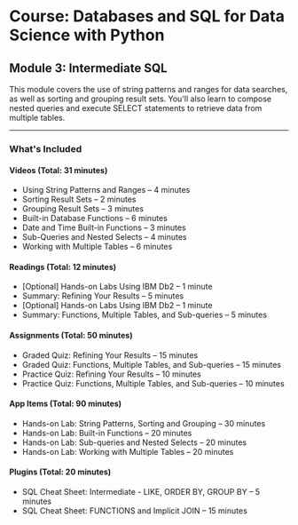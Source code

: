 # Course: Databases and SQL for Data Science with Python  
## Module 3: Intermediate SQL

This module covers the use of string patterns and ranges for data searches, as well as sorting and grouping result sets. You'll also learn to compose nested queries and execute SELECT statements to retrieve data from multiple tables.

---

### What's Included

#### Videos (Total: 31 minutes)
- Using String Patterns and Ranges – 4 minutes
- Sorting Result Sets – 2 minutes
- Grouping Result Sets – 3 minutes
- Built-in Database Functions – 6 minutes
- Date and Time Built-in Functions – 3 minutes
- Sub-Queries and Nested Selects – 4 minutes
- Working with Multiple Tables – 6 minutes

#### Readings (Total: 12 minutes)
- [Optional] Hands-on Labs Using IBM Db2 – 1 minute
- Summary: Refining Your Results – 5 minutes
- [Optional] Hands-on Labs Using IBM Db2 – 1 minute
- Summary: Functions, Multiple Tables, and Sub-queries – 5 minutes

#### Assignments (Total: 50 minutes)
- Graded Quiz: Refining Your Results – 15 minutes
- Graded Quiz: Functions, Multiple Tables, and Sub-queries – 15 minutes
- Practice Quiz: Refining Your Results – 10 minutes
- Practice Quiz: Functions, Multiple Tables, and Sub-queries – 10 minutes

#### App Items (Total: 90 minutes)
- Hands-on Lab: String Patterns, Sorting and Grouping – 30 minutes
- Hands-on Lab: Built-in Functions – 20 minutes
- Hands-on Lab: Sub-queries and Nested Selects – 20 minutes
- Hands-on Lab: Working with Multiple Tables – 20 minutes

#### Plugins (Total: 20 minutes)
- SQL Cheat Sheet: Intermediate - LIKE, ORDER BY, GROUP BY – 5 minutes
- SQL Cheat Sheet: FUNCTIONS and Implicit JOIN – 15 minutes


<!-- Using String Patterns and Ranges -->
<!-- soritng result sets -->
<!-- Grouping Result Sets -->
<!-- Graded Quiz: Refining Your Results -->
<!-- Built-in Database Functions -->
<!-- Date and Time Built-in Functions -->
<!-- Sub-Queries and Nested Selects -->
<!-- Working with Multiple Tables -->
<!-- Hands-on Lab: Working with Multiple Tables -->
<!-- Hands-on Labs Using IBM Db2 -->
